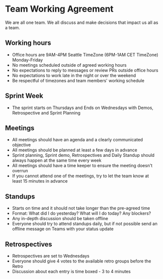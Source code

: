 # Team Working Agreement

We are all one team. We all discuss and make decisions that impact us all as a team.

## Working hours

- Office hours are 9AM-4PM Seattle TimeZone (6PM-1AM CET TimeZone) Monday-Friday
- No meetings scheduled outside of agreed working hours
- No expectations to reply to messages or review PRs outside office hours
- No expectations to work late in the night or over the weekend
- Be respectful of timezones and team members' working schedule

## Sprint Week

- The sprint starts on Thursdays and Ends on Wednesdays with Demos, Retrospective and Sprint Planning

## Meetings

- All meetings should have an agenda and a clearly communicated objective
- All meetings should be planned at least a few days in advance
- Sprint planning, Sprint demo, Retrospectives and Daily Standup should always happen at the same time every week
- All meetings should have a time keeper to ensure the meeting doesn't overrun
- If you cannot attend one of the meetings, try to let the team know at least 15 minutes in advance

## Standups

- Starts on time and it should not take longer than the pre-agreed time
- Format: What did I do yesterday? What will I do today? Any blockers?
- Any in-depth discussion should be taken offline
- Everyone should try to attend standups daily, but if not possible send an offline message on Teams with your status update

## Retrospectives

- Retrospectives are set to Wednesdays
- Everyone should give 4 votes to the available retro groups before the Retro
- Discussion about each entry is time boxed - 3 to 4 minutes
